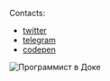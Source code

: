 <!-- ![hero-image](https://raw.githubusercontent.com/monochromer/monochromer/master/hero.svg) -->

Contacts:
* [twitter](https://twitter.com/DrMonochromer)
* [telegram](https://t.me/drmonochromer)
* [codepen](https://codepen.io/monochromer)

![Программист в Доке](https://raw.githubusercontent.com/doka-guide/badges/8223de32538d8d2f6ed9fc4ad05e02d1bd80859f/images/badges/programmer.svg)
